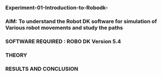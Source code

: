 ### Experiment-01-Introduction-to-Robodk-
### AIM: To understand the Robot DK software for simulation of Various robot movements and study the paths 
### SOFTWARE REQUIRED : ROBO DK Version 5.4
### THEORY































### RESULTS AND CONCLUSION 
